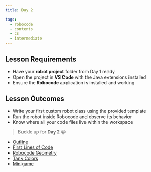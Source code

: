```yaml
---
title: Day 2

tags:
  - robocode
  - contents
  - cs
  - intermediate
---
```


## Lesson Requirements

* Have your **robot project** folder from Day 1 ready
* Open the project in **VS Code** with the Java extensions installed
* Ensure the **Robocode** application is installed and working

## Lesson Outcomes

* Write your first custom robot class using the provided template
* Run the robot inside Robocode and observe its behavior
* Know where all your code files live within the workspace

> Buckle up for **Day 2** 😀
- [Outline](/robocode/Day-2/00_robocode_intro)
- [First Lines of Code](/robocode/Day-2/02_first_lines)
- [Robocode Geometry](/robocode/Day-2/03_geometry)
- [Tank Colors](/robocode/Day-2/04_color_and_profiles)
- [Minigame](/robocode/Day-2/04_minigame)
